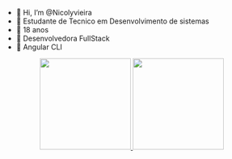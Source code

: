 - 👋 Hi, I’m @Nicolyvieira
- 🌱 Estudante de Tecnico em Desenvolvimento de sistemas 
- 🌱 18 anos
- 🌱 Desenvolvedora FullStack
- 🌱 Angular CLI



<div align="center">
  <a href="https://github.com/Nicolyvieira">
  <img height="180em" src="https://github-readme-stats.vercel.app/api?username=Nicolyvieira&show_icons=true&theme=dracula&include_all_commits=true&count_private=true"/>
  <img height="180em" src="https://github-readme-stats.vercel.app/api/top-langs/?username=Nicolyvieira&layout=compact&langs_count=7&theme=dracula"/>
</div>
